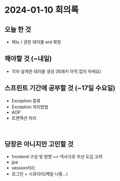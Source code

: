 # 2024-01-10 회의록

## 오늘 한 것
- 메뉴 / 권한 테이블 erd 확정

## 해야할 것 (~내일)
- 각자 설계한 테이블 생성 (외래키 아직 잡지 마세요)


## 스프린트 기간에 공부할 것 (~17일 수요일)
- Exception 종류
- Exception 처리방법
- AOP
- 트랜잭션 처리 

<br />

## 당장은 아니지만 고민할 것
- frontend 구성 및 방향 => 넥사크로 우선 도입 고려 
- jpa
- session처리
- 로그인 + 시큐리티(제일 나중...)
